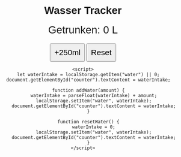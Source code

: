 <!DOCTYPE html>
<html lang="de">
<head>
    <meta charset="UTF-8">
    <meta name="viewport" content="width=device-width, initial-scale=1.0">
    <title>Wasser Tracker</title>
    <style>
        body { font-family: Arial, sans-serif; text-align: center; }
        .tracker { font-size: 2em; margin: 20px; }
        .button { font-size: 1.5em; padding: 10px; cursor: pointer; }
    </style>
</head>
<body>
    <h1>Wasser Tracker</h1>
    <div class="tracker">Getrunken: <span id="counter">0</span> L</div>
    <button class="button" onclick="addWater(0.25)">+250ml</button>
    <button class="button" onclick="resetWater()">Reset</button>

    <script>
        let waterIntake = localStorage.getItem("water") || 0;
        document.getElementById("counter").textContent = waterIntake;

        function addWater(amount) {
            waterIntake = parseFloat(waterIntake) + amount;
            localStorage.setItem("water", waterIntake);
            document.getElementById("counter").textContent = waterIntake;
        }

        function resetWater() {
            waterIntake = 0;
            localStorage.setItem("water", waterIntake);
            document.getElementById("counter").textContent = waterIntake;
        }
    </script>
</body>
</html>
